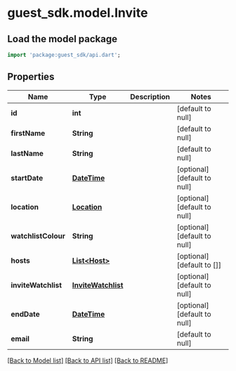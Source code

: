 # guest_sdk.model.Invite

## Load the model package
```dart
import 'package:guest_sdk/api.dart';
```

## Properties
Name | Type | Description | Notes
------------ | ------------- | ------------- | -------------
**id** | **int** |  | [default to null]
**firstName** | **String** |  | [default to null]
**lastName** | **String** |  | [default to null]
**startDate** | [**DateTime**](DateTime.md) |  | [optional] [default to null]
**location** | [**Location**](Location.md) |  | [optional] [default to null]
**watchlistColour** | **String** |  | [optional] [default to null]
**hosts** | [**List&lt;Host&gt;**](Host.md) |  | [optional] [default to []]
**inviteWatchlist** | [**InviteWatchlist**](InviteWatchlist.md) |  | [optional] [default to null]
**endDate** | [**DateTime**](DateTime.md) |  | [optional] [default to null]
**email** | **String** |  | [default to null]

[[Back to Model list]](../README.md#documentation-for-models) [[Back to API list]](../README.md#documentation-for-api-endpoints) [[Back to README]](../README.md)



